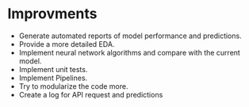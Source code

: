 # Improvments


* Generate automated reports of model performance and predictions.
* Provide a more detailed EDA.
* Implement neural network algorithms and compare with the current model.
* Implement unit tests.
* Implement Pipelines.
* Try to modularize the code more.
* Create a log for API request and predictions